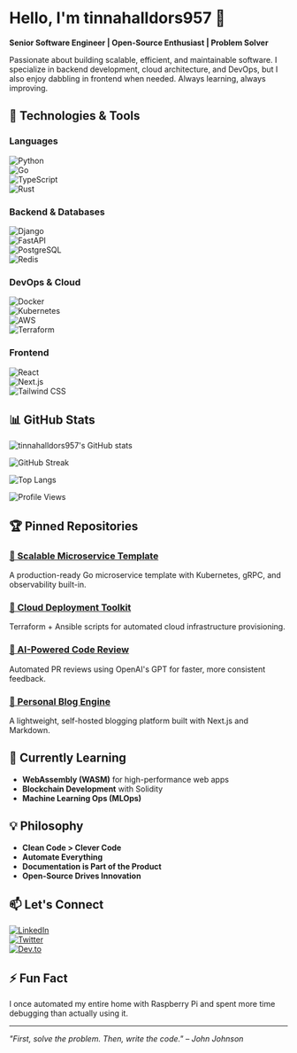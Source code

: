 # Hello, I'm tinnahalldors957 👋  

**Senior Software Engineer | Open-Source Enthusiast | Problem Solver**  

Passionate about building scalable, efficient, and maintainable software. I specialize in backend development, cloud architecture, and DevOps, but I also enjoy dabbling in frontend when needed. Always learning, always improving.  

## 🔧 Technologies & Tools  

### Languages  
![Python](https://img.shields.io/badge/-Python-3776AB?style=flat&logo=python&logoColor=white)  
![Go](https://img.shields.io/badge/-Go-00ADD8?style=flat&logo=go&logoColor=white)  
![TypeScript](https://img.shields.io/badge/-TypeScript-3178C6?style=flat&logo=typescript&logoColor=white)  
![Rust](https://img.shields.io/badge/-Rust-000000?style=flat&logo=rust&logoColor=white)  

### Backend & Databases  
![Django](https://img.shields.io/badge/-Django-092E20?style=flat&logo=django&logoColor=white)  
![FastAPI](https://img.shields.io/badge/-FastAPI-009688?style=flat&logo=fastapi&logoColor=white)  
![PostgreSQL](https://img.shields.io/badge/-PostgreSQL-4169E1?style=flat&logo=postgresql&logoColor=white)  
![Redis](https://img.shields.io/badge/-Redis-DC382D?style=flat&logo=redis&logoColor=white)  

### DevOps & Cloud  
![Docker](https://img.shields.io/badge/-Docker-2496ED?style=flat&logo=docker&logoColor=white)  
![Kubernetes](https://img.shields.io/badge/-Kubernetes-326CE5?style=flat&logo=kubernetes&logoColor=white)  
![AWS](https://img.shields.io/badge/-AWS-232F3E?style=flat&logo=amazon-aws&logoColor=white)  
![Terraform](https://img.shields.io/badge/-Terraform-7B42BC?style=flat&logo=terraform&logoColor=white)  

### Frontend  
![React](https://img.shields.io/badge/-React-61DAFB?style=flat&logo=react&logoColor=black)  
![Next.js](https://img.shields.io/badge/-Next.js-000000?style=flat&logo=next.js&logoColor=white)  
![Tailwind CSS](https://img.shields.io/badge/-Tailwind_CSS-06B6D4?style=flat&logo=tailwind-css&logoColor=white)  

## 📊 GitHub Stats  

![tinnahalldors957's GitHub stats](https://github-readme-stats.vercel.app/api?username=tinnahalldors957&show_icons=true&theme=radical)  

![GitHub Streak](https://github-readme-streak-stats.herokuapp.com/?user=tinnahalldors957&theme=radical)  

![Top Langs](https://github-readme-stats.vercel.app/api/top-langs/?username=tinnahalldors957&layout=compact&theme=radical)  

![Profile Views](https://komarev.com/ghpvc/?username=tinnahalldors957&color=blueviolet)  

## 🏆 Pinned Repositories  

### [🔗 Scalable Microservice Template](https://github.com/tinnahalldors957/scalable-microservice-template)  
A production-ready Go microservice template with Kubernetes, gRPC, and observability built-in.  

### [🔗 Cloud Deployment Toolkit](https://github.com/tinnahalldors957/cloud-deployment-toolkit)  
Terraform + Ansible scripts for automated cloud infrastructure provisioning.  

### [🔗 AI-Powered Code Review](https://github.com/tinnahalldors957/ai-code-review)  
Automated PR reviews using OpenAI's GPT for faster, more consistent feedback.  

### [🔗 Personal Blog Engine](https://github.com/tinnahalldors957/blog-engine)  
A lightweight, self-hosted blogging platform built with Next.js and Markdown.  

## 🌱 Currently Learning  

- **WebAssembly (WASM)** for high-performance web apps  
- **Blockchain Development** with Solidity  
- **Machine Learning Ops (MLOps)**  

## 💡 Philosophy  

- **Clean Code > Clever Code**  
- **Automate Everything**  
- **Documentation is Part of the Product**  
- **Open-Source Drives Innovation**  

## 📫 Let's Connect  

[![LinkedIn](https://img.shields.io/badge/-LinkedIn-0A66C2?style=flat&logo=linkedin&logoColor=white)](https://linkedin.com/in/tinnahalldors957)  
[![Twitter](https://img.shields.io/badge/-Twitter-1DA1F2?style=flat&logo=twitter&logoColor=white)](https://twitter.com/tinnahalldors957)  
[![Dev.to](https://img.shields.io/badge/-Dev.to-0A0A0A?style=flat&logo=dev.to&logoColor=white)](https://dev.to/tinnahalldors957)  

## ⚡ Fun Fact  

I once automated my entire home with Raspberry Pi and spent more time debugging than actually using it.  

---  

*"First, solve the problem. Then, write the code." – John Johnson*

